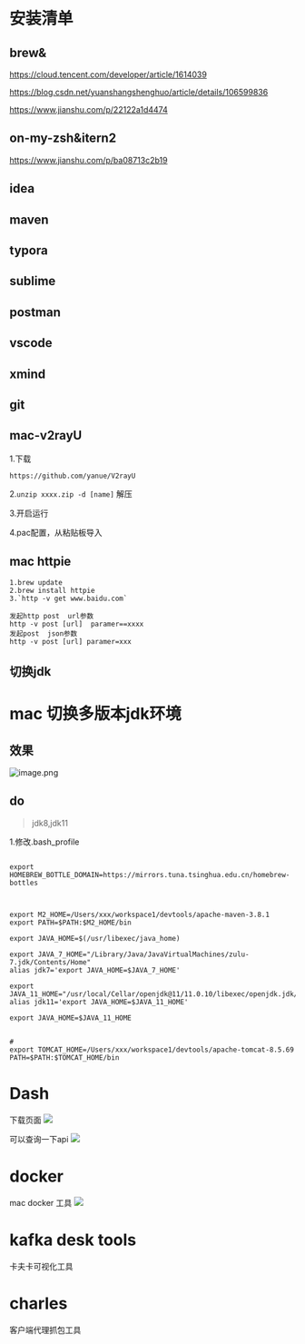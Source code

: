 



# 安装清单



## brew&

https://cloud.tencent.com/developer/article/1614039

https://blog.csdn.net/yuanshangshenghuo/article/details/106599836

https://www.jianshu.com/p/22122a1d4474

## on-my-zsh&itern2

https://www.jianshu.com/p/ba08713c2b19





## idea



## maven

## typora

## sublime

## postman



## vscode



## xmind

## git





## mac-v2rayU



1.下载

```
https://github.com/yanue/V2rayU
```

2.`unzip xxxx.zip -d [name]` 解压

3.开启运行

4.pac配置，从粘贴板导入


## mac  httpie

```
1.brew update
2.brew install httpie
3.`http -v get www.baidu.com`

发起http post  url参数
http -v post [url]  paramer==xxxx
发起post  json参数
http -v post [url] paramer=xxx

```

## 切换jdk



# mac 切换多版本jdk环境

## 效果


![image.png](https://p6-juejin.byteimg.com/tos-cn-i-k3u1fbpfcp/3262e7bd29d045dfaaf85c2e3da67dd4~tplv-k3u1fbpfcp-watermark.image)

## do

> jdk8,jdk11


1.修改.bash_profile


```shell

export HOMEBREW_BOTTLE_DOMAIN=https://mirrors.tuna.tsinghua.edu.cn/homebrew-bottles



export M2_HOME=/Users/xxx/workspace1/devtools/apache-maven-3.8.1
export PATH=$PATH:$M2_HOME/bin

export JAVA_HOME=$(/usr/libexec/java_home)

export JAVA_7_HOME="/Library/Java/JavaVirtualMachines/zulu-7.jdk/Contents/Home"
alias jdk7='export JAVA_HOME=$JAVA_7_HOME'

export JAVA_11_HOME="/usr/local/Cellar/openjdk@11/11.0.10/libexec/openjdk.jdk/Contents/Home"
alias jdk11='export JAVA_HOME=$JAVA_11_HOME'

export JAVA_HOME=$JAVA_11_HOME


#
export TOMCAT_HOME=/Users/xxx/workspace1/devtools/apache-tomcat-8.5.69
PATH=$PATH:$TOMCAT_HOME/bin
```

# Dash

下载页面
![](https://xiaobo-project.oss-cn-hangzhou.aliyuncs.com/business/20211108103139.png)

可以查询一下api
![](https://xiaobo-project.oss-cn-hangzhou.aliyuncs.com/business/20211108103051.png)

# docker
mac docker 工具
![](https://xiaobo-project.oss-cn-hangzhou.aliyuncs.com/business/20211108103621.png)


# kafka desk tools
卡夫卡可视化工具

# charles
客户端代理抓包工具
